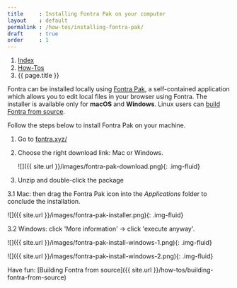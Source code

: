 ```yaml
---
title     : Installing Fontra Pak on your computer
layout    : default
permalink : /how-tos/installing-fontra-pak/
draft     : true
order     : 1
---
```


<nav aria-label="breadcrumb">
  <ol class="breadcrumb small">
    <li class="breadcrumb-item"><a href="{{ site.url }}">Index</a></li>
    <li class="breadcrumb-item"><a href="../../how-tos">How-Tos</a></li>
    <li class="breadcrumb-item active" aria-current="page">{{ page.title }}</li>
  </ol>
</nav>

Fontra can be installed locally using [Fontra Pak], a self-contained application which allows you to edit local files in your browser using Fontra. The installer is available only for **macOS** and **Windows**. Linux users can [build Fontra from source].

Follow the steps below to install Fontra Pak on your machine.

1. Go to <a href="https://fontra.xyz/">fontra.xyz/</a>

2. Choose the right download link: Mac or Windows.
    
    ![]({{ site.url }}/images/fontra-pak-download.png){: .img-fluid}

3. Unzip and double-click the package

  3.1 Mac: then drag the Fontra Pak icon into the *Applications* folder to conclude the installation.

  ![]({{ site.url }}/images/fontra-pak-installer.png){: .img-fluid}

  3.2 Windows: click 'More information' -> click 'execute anyway'.

  ![]({{ site.url }}/images/fontra-pak-install-windows-1.png){: .img-fluid}

  ![]({{ site.url }}/images/fontra-pak-install-windows-2.png){: .img-fluid}


Have fun: [Building Fontra from source]({{ site.url }}/how-tos/building-fontra-from-source)

[Fontra Pak]: http://github.com/googlefonts/fontra-pak
[build Fontra from source]: ../building-fontra-from-source
[GitHub]: http://github.com
[Actions]: http://github.com/googlefonts/fontra-pak/actions
